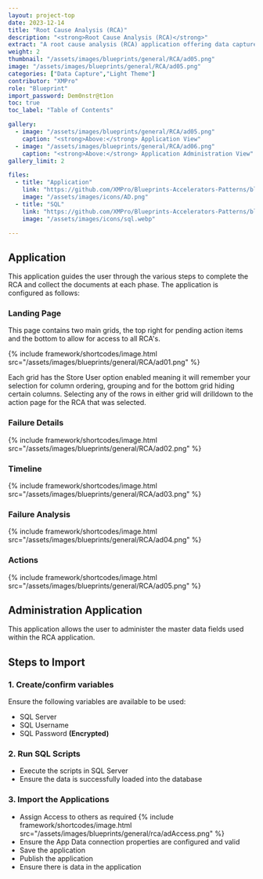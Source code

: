 ```yaml
---
layout: project-top
date: 2023-12-14
title: "Root Cause Analysis (RCA)"
description: "<strong>Root Cause Analysis (RCA)</strong>"
extract: "A root cause analysis (RCA) application offering data capture and documenting capabilities, designed to identify the fundamental reasons for problems or events, enabling effective solutions and prevention of future occurrences."
weight: 2
thumbnail: "/assets/images/blueprints/general/RCA/ad05.png"
image: "/assets/images/blueprints/general/RCA/ad05.png"
categories: ["Data Capture","Light Theme"]
contributor: "XMPro"
role: "Blueprint"
import_password: Dem0nstr@t1on
toc: true
toc_label: "Table of Contents"

gallery:
  - image: "/assets/images/blueprints/general/RCA/ad05.png"
    caption: "<strong>Above:</strong> Application View"
  - image: "/assets/images/blueprints/general/RCA/ad06.png"
    caption: "<strong>Above:</strong> Application Administration View"
gallery_limit: 2

files:
  - title: "Application"
    link: "https://github.com/XMPro/Blueprints-Accelerators-Patterns/blob/master/blueprints/general/rca/application/"
    image: "/assets/images/icons/AD.png"
  - title: "SQL"
    link: "https://github.com/XMPro/Blueprints-Accelerators-Patterns/blob/master/blueprints/general/rca/sql/"
    image: "/assets/images/icons/sql.webp"

---
```


## Application
This application guides the user through the various steps to complete the RCA and collect the documents at each phase.  The application is configured as follows: 

### Landing Page
This page contains two main grids, the top right for pending action items and the bottom to allow for access to all RCA's. 
<div class="inline_image">{% include framework/shortcodes/image.html src="/assets/images/blueprints/general/RCA/ad01.png" %}</div>

Each grid has the Store User option enabled meaning it will remember your selection for column ordering, grouping and for the bottom grid hiding certain columns.  Selecting any of the rows in either grid will drilldown to the action page for the RCA that was selected.

### Failure Details
<div class="inline_image">{% include framework/shortcodes/image.html src="/assets/images/blueprints/general/RCA/ad02.png" %}</div>


### Timeline
<div class="inline_image">{% include framework/shortcodes/image.html src="/assets/images/blueprints/general/RCA/ad03.png" %}</div>


### Failure Analysis
<div class="inline_image">{% include framework/shortcodes/image.html src="/assets/images/blueprints/general/RCA/ad04.png" %}</div>

### Actions
<div class="inline_image">{% include framework/shortcodes/image.html src="/assets/images/blueprints/general/RCA/ad05.png" %}</div>


## Administration Application
This application allows the user to administer the master data fields used within the RCA application.  

## Steps to Import

### 1. Create/confirm variables
Ensure the following variables are available to be used:

- SQL Server
- SQL Username
- SQL Password <strong>(Encrypted)</strong>

### 2. Run SQL Scripts
- Execute the scripts in SQL Server
- Ensure the data is successfully loaded into the database 

### 3. Import the Applications

- Assign Access to others as required
  {% include framework/shortcodes/image.html src="/assets/images/blueprints/general/rca/adAccess.png" %}
- Ensure the App Data connection properties are configured and valid
- Save the application
- Publish the application
- Ensure there is data in the application
